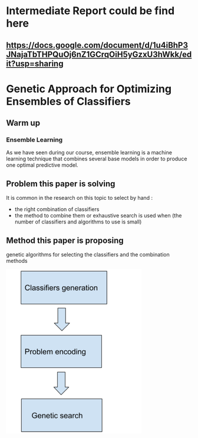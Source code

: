 # Intermediate Report could be find here
## https://docs.google.com/document/d/1u4iBhP3JNajaTbTHPQuOj6nZ1GCrqOiH5yGzxU3hWkk/edit?usp=sharing

# Genetic Approach for Optimizing Ensembles of Classifiers

## Warm up 
### Ensemble Learning 
As we have seen during our course, ensemble learning is a machine learning technique that combines several base models in order to produce one optimal predictive model.

## Problem  this paper is solving 
It is common in the research on this topic to select by hand :
* the right combination of classifiers 
* the method to combine them 
or exhaustive search is used when (the number of classifiers and algorithms to use is small)

## Method this paper is proposing
genetic algorithms for selecting the classifiers and the combination methods

![img](https://github.com/Sarah-HA-2021/MLDM_HomeWork/blob/main/Project/images/general_paper_method.PNG)
